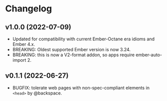 # Changelog

## v1.0.0 (2022-07-09)

 - Updated for compatibility with current Ember-Octane era idioms and Ember 4.x.
 - BREAKING: Oldest supported Ember version is now 3.24.
 - BREAKING: this is now a V2-format addon, so apps require ember-auto-import 2.

## v0.1.1 (2022-06-27)

 - BUGFIX: tolerate web pages with non-spec-compliant elements in `<head>` by @backspace.


